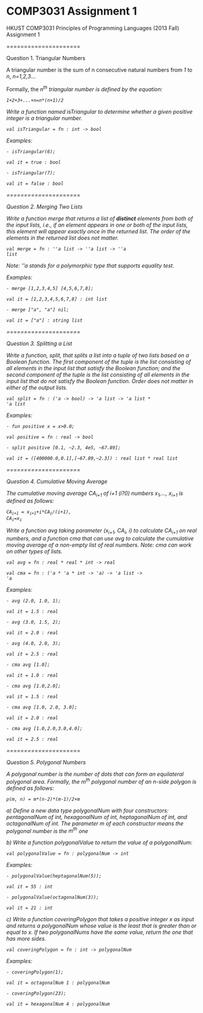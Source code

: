 COMP3031 Assignment 1
=====================

HKUST COMP3031 Principles of Programming Languages (2013 Fall) Assignment 1

=====================

Question 1. Triangular Numbers

A triangular number is the sum of n consecutive natural numbers from <i>1</i> to <i>n</i>, <i>n=1,2,3</i>...

Formally, the <i>n<sup>th</sup><i> triangular number is defined by the equation:

<code><i>1+2+3+...+n=n*(n+1)/2</i></code>

Write a function named <i>isTriangular</i> to determine whether a given positive integer is a triangular number.

<code>val isTriangular = fn : int -> bool</code>

Examples:

```
- isTriangular(6);

val it = true : bool

- isTriangular(7);

val it = false : bool
```

=====================

Question 2. Merging Two Lists

Write a function <i>merge</i> that returns a list of <b>distinct</b> elements from both of the input lists, i.e., if an element appears in one or both of the input lists, this element will appear exactly once in the returned list. The order of the elements in the returned list does not matter.

<code>val merge = fn : ''a list -> ''a list -> ''a list</code>

Note: ''a stands for a polymorphic type that supports equality test. 

Examples:

```
- merge [1,2,3,4,5] [4,5,6,7,8];

val it = [1,2,3,4,5,6,7,8] : int list

- merge ["a", "a"] nil; 

val it = ["a"] : string list
```

=====================

Question 3. Splitting a List

Write a function, <i>split</i>, that splits a list into a tuple of two lists based on a Boolean function. The first component of the tuple is the list consisting of all elements in the input list that satisfy the Boolean function; and the second component of the tuple is the list consisting of all elements in the input list that do not satisfy the Boolean function. Order does not matter in either of the output lists. 

<code>val split = fn : ('a -> bool) -> 'a list -> 'a list * 'a list</code>

Examples: 

```
- fun positive x = x>0.0;

val positive = fn : real -> bool 

- split positive [0.1, ~2.3, 4e5, ~67.89];

val it = ([400000.0,0.1],[~67.89,~2.3]) : real list * real list 
```

=====================

Question 4. Cumulative Moving Average

The cumulative moving average <i>CA<sub>i+1</sub></i> of <i>i+1</i> <i>(i?0)</i> numbers <i>x<sub>1</sub>,..., x<sub>i+1</sub></i> is defined as follows:

<code><i>CA<sub>i+1</sub> = x<sub>i+1</sub>+i*CA<sub>i</sub>/(i+1), CA<sub>i</sub>=x<sub>i</sub></i></code>

Write a function avg taking parameter <i>(x<sub>i+1</sub>, CA<sub>i</sub>, i)</i> to calculate <i>CA<sub>i+1</sub></i> on real numbers, and a function <i>cma</i> that can use <i>avg</i> to calculate the cumulative moving average of a non-empty list of real numbers. Note: <i>cma</i> can work on other types of lists.

<code>val avg = fn : real * real * int -> real</code>

<code>val cma = fn : ('a * 'a * int -> 'a) -> 'a list -> 'a</code>

Examples:

```
- avg (2.0, 1.0, 1);

val it = 1.5 : real

- avg (3.0, 1.5, 2);

val it = 2.0 : real

- avg (4.0, 2.0, 3);

val it = 2.5 : real

- cma avg [1.0];

val it = 1.0 : real

- cma avg [1.0,2.0];

val it = 1.5 : real

- cma avg [1.0, 2.0, 3.0];

val it = 2.0 : real

- cma avg [1.0,2.0,3.0,4.0];

val it = 2.5 : real
```

=====================

Question 5. Polygonal Numbers

A polygonal number is the number of dots that can form an equilateral polygonal area. Formally, the <i>m<sup>th</sup></i> polygonal number of an n-side polygon is defined as follows:

<code><i>p(m, n) = m*(n-2)*(m-1)/2+m</i></code>

a) Define a new data type <i>polygonalNum</i> with four constructors: <i>pentagonalNum</i> of <i>int</i>, <i>hexagonalNum</i> of <i>int</i>, <i>heptagonalNum</i> of <i>int</i>, and <i>octagonalNum</i> of <i>int</i>. The parameter <i>m</i> of each constructor means the polygonal number is the <i>m<sup>th</sup></i> one

b) Write a function <i>polygonalValue</i> to return the value of a <i>polygonalNum</i>:

<code>val polygonalValue = fn : polygonalNum -> int</code>

Examples:

```
- polygonalValue(heptagonalNum(5));

val it = 55 : int

- polygonalValue(octagonalNum(3));

val it = 21 : int
```

c) Write a function <i>coveringPolygon</i> that takes a positive integer <i>x</i> as input and returns a <i>polygonalNum</i> whose value is the least that is greater than or equal to <i>x</i>. If two <i>polygonalNums</i> have the same value, return the one that has more sides.

<code>val coveringPolygon = fn : int -> polygonalNum</code>

Examples:

```
- coveringPolygon(1);

val it = octagonalNum 1 : polygonalNum

- coveringPolygon(23);

val it = hexagonalNum 4 : polygonalNum
```
